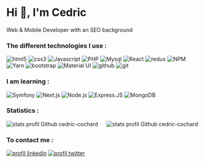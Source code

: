 <h1>Hi 👋, I'm Cedric</h1>

<div>
<p>
  Web & Mobile Developer with an SEO background 
  <img src="https://cdn-icons-png.flaticon.com/512/197/197560.png" width="15"/> 
</p>
</div>

<h3>The different technologies I use :</h3>
<section>  
  <img src="https://img.shields.io/badge/HTML5-E34F26?style=for-the-badge&logo=html5&logoColor=white" alt="html5"/>
  <img src="https://img.shields.io/badge/CSS3-1572B6?style=for-the-badge&logo=css3&logoColor=white" alt="css3"/>
  <img src="https://img.shields.io/badge/JavaScript-F7DF1E?style=for-the-badge&logo=javascript&logoColor=black" alt="Javascript"/>
  <img src="https://img.shields.io/badge/PHP-777BB4?style=for-the-badge&logo=php&logoColor=white" alt="PHP"/>
  <img src="https://img.shields.io/badge/MySQL-005C84?style=for-the-badge&logo=mysql&logoColor=white" alt="Mysql"/>
  <img src="https://img.shields.io/badge/React-20232A?style=for-the-badge&logo=react&logoColor=61DAFB" alt="React"/>
  <img src="https://img.shields.io/badge/Redux-593D88?style=for-the-badge&logo=redux&logoColor=white" alt="redux"/>
  <img src="https://img.shields.io/badge/NPM-FF0000?style=for-the-badge&logo=npm&logoColor=white" alt="NPM"/>
  <img src="https://img.shields.io/badge/Yarn-1572B6?style=for-the-badge&logo=yarn&logoColor=white" alt="Yarn"/>
  <img src="https://img.shields.io/badge/Bootstrap-563D7C?style=for-the-badge&logo=bootstrap&logoColor=white" alt="bootstrap"/>
  <img src="https://img.shields.io/badge/Material.ui-1572B6?style=for-the-badge&logo=css3&logoColor=white" alt="Material UI"/>
  <img src="https://img.shields.io/badge/GitHub-100000?style=for-the-badge&logo=github&logoColor=white" alt="github"/>
  <img src="https://img.shields.io/badge/Git-100000?style=for-the-badge&logo=git&logoColor=#F15133" alt="git"/></br>
 </section>
 
 <h3>I am learning :</h3>

 <section>
   <img src="https://img.shields.io/badge/Symfony-100000?style=for-the-badge&logo=symfony&logoColor=white" alt="Symfony"/>
   <img src="https://img.shields.io/badge/Next.js-20232A?style=for-the-badge&logo=next.js&logoColor=61DAFB" alt="Next.js"/>
   <img src="https://img.shields.io/badge/Node.js-43853D?style=for-the-badge&logo=node.js&logoColor=white" alt="Node.js"/>
   <img src="https://img.shields.io/badge/Express.js-AAAAAA?style=for-the-badge&logo=express&logoColor=black" alt="Express.JS"/>
   <img src="https://img.shields.io/badge/MongoDB-13aa52?style=for-the-badge&logo=mongodb&logoColor=white" alt="MongoDB"/>
 </section>

<h3>Statistics :</h3>
<section>
   <img src="https://github-readme-stats.vercel.app/api/top-langs/?username=cedric-cochard&langs_count=8&theme=blue-green" alt= "stats profil Github cedric-cochard" />
   <span>&emsp;</span>
   <img src="https://github-readme-streak-stats.herokuapp.com/?user=cedric-cochard&theme=blue-green" alt= "stats profil Github cedric-cochard" />
</section>
 
<h3>To contact me :</h3>
<a href='https://www.linkedin.com/in/cedric-cochard/'><img src='https://img.shields.io/badge/LinkedIn-0077B5?style=for-the-badge&logo= linkedin&logoColor=white' alt="profil linkedin" /></a>
<a href='https://twitter.com/cedriccochard'><img src='https://img.shields.io/badge/Twitter-1DA1F2?style=for-the-badge&logo=twitter&logoColor=white' alt="profil twitter"/></a>
